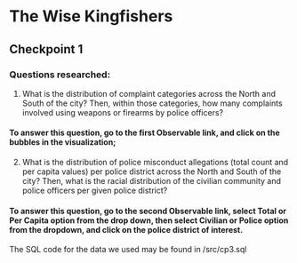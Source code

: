 # The Wise Kingfishers

## Checkpoint 1

### Questions researched:

1. What is the distribution of complaint categories across the North and South of the city? Then, within those categories, how many complaints involved using weapons or firearms by police officers?
#### To answer this question, go to the first Observable link, and click on the bubbles in the visualization;

2. What is the distribution of police misconduct allegations (total count and per capita values) per police district across the North and South of the city? Then, what is the racial distribution of the civilian community and police officers per given police district? 
#### To answer this question, go to the second Observable link, select Total or Per Capita option from the drop down, then select Civilian or Police option from the dropdown, and click on the police district of interest.

The SQL code for the data we used may be found in /src/cp3.sql